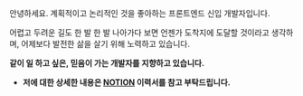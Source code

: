 안녕하세요. 계획적이고 논리적인 것을 좋아하는 프론트엔드 신입 개발자입니다.

어렵고 두려운 길도 한 발 한 발 나아가다 보면 언젠가 도착지에 도달할 것이라고 생각하며, 어제보다 발전한 삶을 살기 위해 노력하고 있습니다.

**같이 일 하고 싶은, 믿음이 가는 개발자를 지향하고 있습니다.**

* **저에 대한 상세한 내용은 [NOTION](https://www.notion.so/f316b40fb6f64c08a657e17184021fe6) 이력서를 참고 부탁드립니다.**
